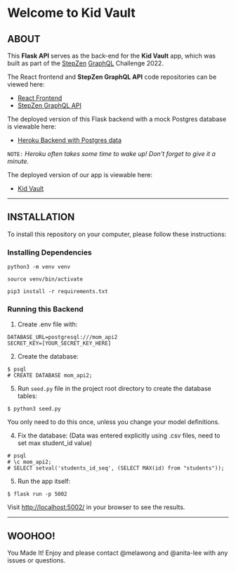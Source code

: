 # Welcome to Kid Vault

## ABOUT

This **Flask API** serves as the back-end for the **Kid Vault** app, which was built as part of the [StepZen](https://stepzen.com/) [GraphQL](https://graphql.org/) Challenge 2022.

The React frontend and **StepZen GraphQL API** code repositories can be viewed here:

- [React Frontend](https://github.com/melawong/mom-api-frontend)
- [StepZen GraphQL API](https://github.com/anita-lee/test_stepzen)

The deployed version of this Flask backend with a mock Postgres database is viewable here:

- [Heroku Backend with Postgres data](https://test-mom-api.herokuapp.com/)

`NOTE:` _Heroku often takes some time to wake up! Don't forget to give it a minute._

The deployed version of our app is viewable here:

- [Kid Vault](https://kidvault.surge.sh/)

---

## INSTALLATION

To install this repository on your computer, please follow these instructions:

### Installing Dependencies

```
python3 -m venv venv
```
```
source venv/bin/activate
```
```
pip3 install -r requirements.txt
```

### Running this Backend

1. Create .env file with:

```
DATABASE_URL=postgresql:///mom_api2
SECRET_KEY=[YOUR_SECRET_KEY_HERE]
```

2. Create the database:

```
$ psql
# CREATE DATABASE mom_api2;
```

5. Run `seed.py` file in the project root directory to create the database tables:

```
$ python3 seed.py
```

You only need to do this once, unless you change your model definitions.

4. Fix the database: (Data was entered explicitly using .csv files, need to set max student_id value)

```
# psql
# \c mom_api2;
# SELECT setval('students_id_seq', (SELECT MAX(id) from "students"));
```

5. Run the app itself:

```
$ flask run -p 5002
```

Visit [http://localhost:5002/](http://localhost:5002/) in your browser to see the results.

---

## WOOHOO!

You Made It! Enjoy and please contact @melawong and @anita-lee with any issues or questions.
